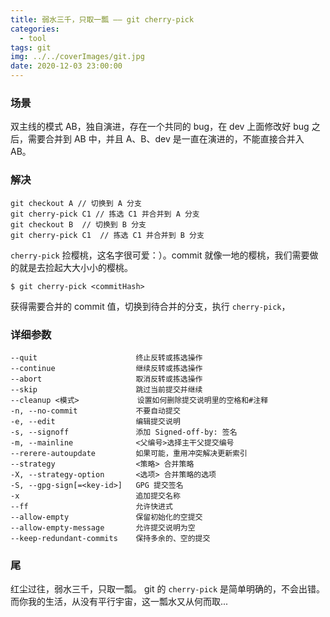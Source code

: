 ```yaml
---
title: 弱水三千，只取一瓢 —— git cherry-pick
categories:
  - tool
tags: git
img: ../../coverImages/git.jpg
date: 2020-12-03 23:00:00
---
```


### 场景

双主线的模式 AB，独自演进，存在一个共同的 bug，在 dev 上面修改好 bug 之后，需要合并到 AB 中，并且 A、B、dev 是一直在演进的，不能直接合并入 AB。

### 解决

```shell
git checkout A // 切换到 A 分支
git cherry-pick C1 // 拣选 C1 并合并到 A 分支
git checkout B  // 切换到 B 分支
git cherry-pick C1  // 拣选 C1 并合并到 B 分支
```

`cherry-pick` 捡樱桃，这名字很可爱：）。commit 就像一地的樱桃，我们需要做的就是去捡起大大小小的樱桃。

```
$ git cherry-pick <commitHash>
```

获得需要合并的 commit 值，切换到待合并的分支，执行 `cherry-pick`，

### 详细参数

    --quit                      终止反转或拣选操作
    --continue                  继续反转或拣选操作
    --abort                     取消反转或拣选操作
    --skip                      跳过当前提交并继续
    --cleanup <模式>             设置如何删除提交说明里的空格和#注释
    -n, --no-commit             不要自动提交
    -e, --edit                  编辑提交说明
    -s, --signoff               添加 Signed-off-by: 签名
    -m, --mainline              <父编号>选择主干父提交编号
    --rerere-autoupdate         如果可能，重用冲突解决更新索引
    --strategy                  <策略> 合并策略
    -X, --strategy-option       <选项> 合并策略的选项
    -S, --gpg-sign[=<key-id>]   GPG 提交签名
    -x                          追加提交名称
    --ff                        允许快进式
    --allow-empty               保留初始化的空提交
    --allow-empty-message       允许提交说明为空
    --keep-redundant-commits    保持多余的、空的提交

### 尾

红尘过往，弱水三千，只取一瓢。
git 的 `cherry-pick` 是简单明确的，不会出错。而你我的生活，从没有平行宇宙，这一瓢水又从何而取...
